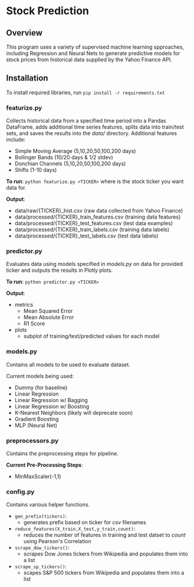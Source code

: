 # Stock Prediction
## Overview
This program uses a variety of supervised machine learning spproaches, including Regression and Neural Nets to generate predictive models for stock prices
from historical data supplied by the Yahoo Finance API.  

## Installation 
To install required libraries, run ```pip install -r requirements.txt```

### featurize.py
Collects historical data from a specified time period into a Pandas DataFrame, adds additional time series features, splits data into 
train/test sets, and saves the results into the *data/* directory. Additional features include:
  * Simple Moving Average (5,10,20,50,100,200 days)
  * Bollinger Bands (10/20 days & 1/2 stdev)
  * Donchian Channels (5,10,20,50,100,200 days)
  * Shifts (1-10 days)

**To run**:
```python featurize.py <TICKER>``` where <TICKER> is the stock ticker you want data for.  

**Output**:
  * data/raw/{TICKER}_hist.csv (raw data collected from Yahoo Finance)
  * data/processed/{TICKER}_train_features.csv (training data features)
  * data/processed/{TICKER}_test_features.csv (test data examples)
  * data/processed/{TICKER}_train_labels.csv (training data labels)
  * data/processed/{TICKER}_test_labels.csv (test data labels)


### predictor.py
Evaluates data using models specified in *models.py* on data for provided ticker and outputs the results in Plotly plots.

**To run**:
```python predictor.py <TICKER>``` 

**Output**:
  * metrics
    * Mean Squared Error
    * Mean Absolute Error
    * R1 Score
  * plots
    * subplot of training/test/predicted values for each model
  
### models.py
Contains all models to be used to evaluate dataset.  

Current models being used:
  * Dummy (for baseline)
  * Linear Regression
  * Linear Regression w/ Bagging
  * Linear Regression w/ Boosting
  * K-Nearest Neighbors (likely will deprecate soon)
  * Gradient Boosting
  * MLP (Neural Net)
  
### preprocessors.py
Contains the preprocessing steps for pipeline.  

**Current Pre-Processing Steps**:
  * MinMaxScaler(-1,1)
  
### config.py
Contains various helper functions.  
  * ```gen_prefix(tickers)```:  
    * generates prefix based on ticker for csv filenames
  * ```reduce_features(X_train,X_test,y_train,count)```:
    * reduces the number of features in training and test datset to *count* using Pearson's Correlation
  * ```scrape_dow_tickers()```:
    * scrapes Dow Jones tickers from Wikipedia and populates them into a list
  * ```scrape_sp_tickers()```:
    * scapes S&P 500 tickers from Wikipedia and populates them into a list

  
  
  
